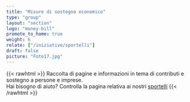 ```yaml
---
title: "Misure di sostegno economico"
type: "group"
layout: "section"
logo: "money-bill"
promote_to_home: true
weight: 6
relate: ["/iniziative/sportelli"]
draft: false
picture: "Foto17.jpg"
---
```


{{< rawhtml >}}
Raccolta di pagine e informazioni in tema di contributi e sostegno a persone e imprese.<br />
Hai bisogno di aiuto? Controlla la pagina relativa ai nostri <a href="/iniziative/sportelli/" target="_blank">sportelli</a>
{{< /rawhtml >}}
